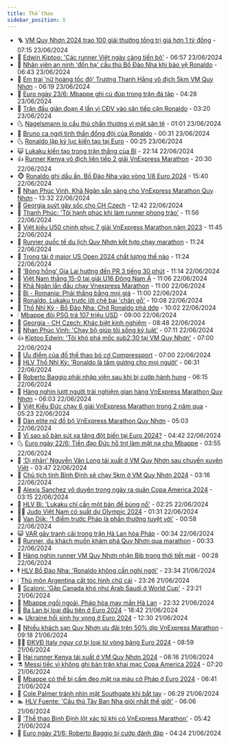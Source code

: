 ```yaml
---
title: Thể thao
sidebar_position: 5
---
```


<!-- vnexpress-the-thao:START -->
- 🪜 [VM Quy Nhơn 2024 trao 100 giải thưởng tổng trị giá hơn 1 tỷ đồng](https://vnexpress.net/vm-quy-nhon-2024-trao-100-giai-thuong-tong-tri-gia-hon-1-ty-dong-4761580.html) - 07:15 23/06/2024
- 🦩 [Edwin Kiptoo: &#39;Các runner Việt ngày càng tiến bộ&#39;](https://vnexpress.net/edwin-kiptoo-cac-runner-viet-ngay-cang-tien-bo-4761491.html) - 06:57 23/06/2024
- 🧰 [Nhân viên an ninh &#39;đốn hạ&#39; cầu thủ Bồ Đào Nha khi bảo vệ Ronaldo](https://vnexpress.net/nhan-vien-an-ninh-don-ha-cau-thu-bo-dao-nha-khi-bao-ve-ronaldo-4761609.html) - 06:43 23/06/2024
- 🤗 [Em trai &#39;nữ hoàng tốc độ&#39; Trương Thanh Hằng vô địch 5km VM Quy Nhơn](https://vnexpress.net/em-trai-nu-hoang-toc-do-truong-thanh-hang-vo-dich-5km-vm-quy-nhon-4761492.html) - 06:19 23/06/2024
- 🥳 [Euro ngày 23/6: Mbappe ghi cú đúp trong trận đá tập](https://vnexpress.net/euro-ngay-23-6-4761578.html) - 04:28 23/06/2024
- 🦣 [Trận đấu gián đoạn 4 lần vì CĐV vào sân tiếp cận Ronaldo](https://vnexpress.net/tran-dau-gian-doan-4-lan-vi-cdv-vao-san-tiep-can-ronaldo-4761564.html) - 03:20 23/06/2024
- 🌜 [Nagelsmann lo cầu thủ chấn thương vì mặt sân tệ](https://vnexpress.net/nagelsmann-lo-cau-thu-chan-thuong-vi-mat-san-te-4761515.html) - 01:01 23/06/2024
- 🫶 [Bruno ca ngợi tinh thần đồng đội của Ronaldo](https://vnexpress.net/bruno-ca-ngoi-tinh-than-dong-doi-cua-ronaldo-4761509.html) - 00:31 23/06/2024
- 🌜 [Ronaldo lập kỷ lục kiến tạo tại Euro](https://vnexpress.net/ronaldo-lap-ky-luc-kien-tao-tai-euro-4761506.html) - 00:25 23/06/2024
- 😺 [Lukaku kiến tạo trong trận thắng của Bỉ](https://vnexpress.net/lukaku-kien-tao-trong-tran-thang-cua-bi-4761489.html) - 22:14 22/06/2024
- 👍 [Runner Kenya vô địch liên tiếp 2 giải VnExpress Marathon](https://vnexpress.net/runner-kenya-vo-dich-lien-tiep-2-giai-vnexpress-marathon-4761486-tong-thuat.html) - 20:30 22/06/2024
- 🐵 [Ronaldo ghi dấu ấn, Bồ Đào Nha vào vòng 1/8 Euro 2024](https://vnexpress.net/truc-tiep-tran-tho-nhi-ky-vs-bo-dao-nha-o-euro-2024-4761472-tong-thuat.html) - 15:40 22/06/2024
- 💫 [Nhan Phúc Vinh, Khả Ngân sẵn sàng cho VnExpress Marathon Quy Nhơn](https://vnexpress.net/nhan-phuc-vinh-kha-ngan-san-sang-cho-vnexpress-marathon-quy-nhon-4761453.html) - 13:32 22/06/2024
- 🦆 [Georgia suýt gây sốc cho CH Czech](https://vnexpress.net/georgia-vs-ch-czech-4761449-tong-thuat.html) - 12:42 22/06/2024
- 🙉 [Thanh Phúc: &#39;Tôi hạnh phúc khi làm runner phong trào&#39;](https://vnexpress.net/thanh-phuc-toi-hanh-phuc-khi-lam-runner-phong-trao-4761350.html) - 11:56 22/06/2024
- 📝 [Việt kiều U50 chinh phục 7 giải VnExpress Marathon năm 2023](https://vnexpress.net/viet-kieu-u50-chinh-phuc-7-giai-vnexpress-marathon-nam-2023-4761405.html) - 11:45 22/06/2024
- 💯 [Runner quốc tế du lịch Quy Nhơn kết hợp chạy marathon](https://vnexpress.net/runner-quoc-te-du-lich-quy-nhon-ket-hop-chay-marathon-4761373.html) - 11:24 22/06/2024
- 🌈 [Trọng tài ở major US Open 2024 chất lượng thế nào](https://vnexpress.net/trong-tai-o-major-us-open-2024-chat-luong-the-nao-4761436.html) - 11:24 22/06/2024
- 🦩 [&#39;Bóng hồng&#39; Gia Lai hướng đến PR 3 tiếng 30 phút](https://vnexpress.net/bong-hong-gia-lai-huong-den-pr-3-tieng-30-phut-4761368.html) - 11:14 22/06/2024
- 🐲 [Việt Nam thắng 15-0 tại giải U16 Đông Nam Á](https://vnexpress.net/viet-nam-thang-15-0-tai-giai-u16-dong-nam-a-4761433.html) - 11:06 22/06/2024
- 🌁 [Khả Ngân lần đầu chạy Vnexpress Marathon](https://vnexpress.net/kha-ngan-lan-dau-chay-vnexpress-marathon-4761370.html) - 11:00 22/06/2024
- 💯 [Bỉ - Romania: Phải thắng bằng mọi giá](https://vnexpress.net/bi-romania-phai-thang-bang-moi-gia-4761423.html) - 11:00 22/06/2024
- 🌝 [Ronaldo, Lukaku trước lời chê bai &#39;chân gỗ&#39;](https://vnexpress.net/ronaldo-lukaku-truoc-loi-che-bai-chan-go-4761420.html) - 10:08 22/06/2024
- 🤖 [Thổ Nhĩ Kỳ - Bồ Đào Nha: Chờ Ronaldo phá dớp](https://vnexpress.net/tho-nhi-ky-bo-dao-nha-cho-ronaldo-pha-dop-4761418.html) - 10:02 22/06/2024
- 🕯 [Mbappe đòi PSG trả 107 triệu USD](https://vnexpress.net/mbappe-doi-psg-tra-107-trieu-usd-4761381.html) - 09:00 22/06/2024
- 🧰 [Georgia - CH Czech: Khác biệt kinh nghiệm](https://vnexpress.net/georgia-ch-czech-khac-biet-kinh-nghiem-4761403.html) - 08:48 22/06/2024
- 🥳 [Nhan Phúc Vinh: &#39;Chạy bộ giúp tôi sống kỷ luật&#39;](https://vnexpress.net/nhan-phuc-vinh-chay-bo-giup-toi-song-ky-luat-4761346.html) - 07:11 22/06/2024
- 👍 [Kiptoo Edwin: &#39;Tôi khó phá mốc sub2:30 tại VM Quy Nhơn&#39;](https://vnexpress.net/kiptoo-edwin-toi-kho-pha-moc-sub2-30-tai-vm-quy-nhon-4761327.html) - 07:00 22/06/2024
- 💪 [Ưu điểm của đồ thể thao bó cơ Compressport](https://vnexpress.net/uu-diem-cua-do-the-thao-bo-co-compressport-4760747.html) - 07:00 22/06/2024
- 👹 [HLV Thổ Nhĩ Kỳ: &#39;Ronaldo là tấm gương cho mọi người&#39;](https://vnexpress.net/hlv-tho-nhi-ky-ronaldo-la-tam-guong-cho-moi-nguoi-4761331.html) - 06:31 22/06/2024
- 🧰 [Roberto Baggio phải nhập viện sau khi bị cướp hành hung](https://vnexpress.net/roberto-baggio-phai-nhap-vien-sau-khi-bi-cuop-hanh-hung-4761149.html) - 06:15 22/06/2024
- 🚀 [Hàng nghìn lượt người trải nghiệm gian hàng VnExpress Marathon Quy Nhơn](https://vnexpress.net/hang-nghin-luot-nguoi-trai-nghiem-gian-hang-vnexpress-marathon-quy-nhon-4761349.html) - 06:03 22/06/2024
- 🎃 [Việt Kiều Đức chạy 6 giải VnExpress Marathon trong 2 năm qua](https://vnexpress.net/viet-kieu-duc-chay-6-giai-vnexpress-marathon-trong-2-nam-qua-4761321.html) - 05:23 22/06/2024
- 🧰 [Dàn elite nữ đổ bộ VnExpress Marathon Quy Nhơn](https://vnexpress.net/dan-elite-nu-do-bo-vnexpress-marathon-quy-nhon-4761295.html) - 05:03 22/06/2024
- 👀 [Vì sao số bàn sút xa tăng đột biến tại Euro 2024?](https://vnexpress.net/vi-sao-so-ban-sut-xa-tang-dot-bien-tai-euro-2024-4761235.html) - 04:42 22/06/2024
- 🌜 [Euro ngày 22/6: Tiền đạo Đức hỗ trợ làm mặt nạ cho Mbappe](https://vnexpress.net/euro-ngay-22-6-4761288.html) - 03:55 22/06/2024
- 🫶 [&#39;Dị nhân&#39; Nguyễn Văn Long tái xuất ở VM Quy Nhơn sau chuyến xuyên Việt](https://vnexpress.net/di-nhan-nguyen-van-long-tai-xuat-o-vm-quy-nhon-sau-chuyen-xuyen-viet-4761257.html) - 03:47 22/06/2024
- 🦄 [Chủ tịch tỉnh Bình Định sẽ chạy 5km ở VM Quy Nhơn 2024](https://vnexpress.net/chu-tich-tinh-binh-dinh-se-chay-5km-o-vm-quy-nhon-2024-4761082.html) - 03:16 22/06/2024
- 🥳 [Alexis Sanchez vô duyên trong ngày ra quân Copa America 2024](https://vnexpress.net/alexis-sanchez-vo-duyen-trong-ngay-ra-quan-copa-america-2024-4761268.html) - 03:15 22/06/2024
- 🐲 [HLV Bỉ: &#39;Lukaku chỉ cần một bàn để bùng nổ&#39;](https://vnexpress.net/hlv-bi-lukaku-chi-can-mot-ban-de-bung-no-4761256.html) - 02:25 22/06/2024
- 🧑‍🏫 [Judo Việt Nam có suất dự Olympic 2024](https://vnexpress.net/judo-viet-nam-co-suat-du-olympic-2024-4761245.html) - 01:31 22/06/2024
- 🤔 [Van Dijk: &#39;1 điểm trước Pháp là phần thưởng tuyệt vời&#39;](https://vnexpress.net/van-dijk-1-diem-truoc-phap-la-phan-thuong-tuyet-voi-4761231.html) - 00:58 22/06/2024
- 😺 [VAR gây tranh cãi trong trận Hà Lan hòa Pháp](https://vnexpress.net/var-gay-tranh-cai-trong-tran-ha-lan-hoa-phap-4761230.html) - 00:34 22/06/2024
- 💪 [Runner, du khách muốn khám phá Quy Nhơn qua marathon](https://vnexpress.net/runner-du-khach-muon-kham-pha-quy-nhon-qua-marathon-4761186.html) - 00:33 22/06/2024
- 💼 [Hàng nghìn runner VM Quy Nhơn nhận Bib trong thời tiết mát](https://vnexpress.net/hang-nghin-runner-vm-quy-nhon-nhan-bib-trong-thoi-tiet-mat-4761192.html) - 00:28 22/06/2024
- 🕴 [HLV Bồ Đào Nha: &#39;Ronaldo không cần nghỉ ngơi&#39;](https://vnexpress.net/hlv-bo-dao-nha-ronaldo-khong-can-nghi-ngoi-4761213.html) - 23:34 21/06/2024
- 🕯 [Thủ môn Argentina cắt tóc hình chữ cái](https://vnexpress.net/thu-mon-argentina-cat-toc-hinh-chu-cai-4761179.html) - 23:26 21/06/2024
- 📝 [Scaloni: &#39;Gặp Canada khó như Arab Saudi ở World Cup&#39;](https://vnexpress.net/scaloni-gap-canada-kho-nhu-arab-saudi-o-world-cup-4761038.html) - 23:21 21/06/2024
- 🧐 [Mbappe ngồi ngoài, Pháp hòa may mắn Hà Lan](https://vnexpress.net/mbappe-ngoi-ngoai-phap-hoa-may-man-ha-lan-4761202.html) - 22:32 21/06/2024
- 🙉 [Ba Lan bị loại đầu tiên ở Euro 2024](https://vnexpress.net/ba-lan-bi-loai-dau-tien-o-euro-2024-4761198.html) - 18:42 21/06/2024
- 🏊 [Ukraine hồi sinh hy vọng ở Euro 2024](https://vnexpress.net/slovakia-vs-ukraine-4761171-tong-thuat.html) - 12:30 21/06/2024
- 🌊 [Nhiều khách sạn Quy Nhơn ưu đãi trên 50% dịp VnExpress Marathon](https://vnexpress.net/nhieu-khach-san-quy-nhon-uu-dai-tren-50-dip-vnexpress-marathon-4761106.html) - 09:18 21/06/2024
- 👨‍🏫 [ĐKVĐ Italy nguy cơ bị loại từ vòng bảng Euro 2024](https://vnexpress.net/dkvd-italy-nguy-co-bi-loai-tu-vong-bang-euro-2024-4761102.html) - 08:59 21/06/2024
- 🥷 [Hai runner Kenya tái xuất ở VM Quy Nhơn 2024](https://vnexpress.net/hai-runner-kenya-tai-xuat-o-vm-quy-nhon-2024-4761042.html) - 08:16 21/06/2024
- ⚗️ [Messi tiếc vì không ghi bàn trận khai mạc Copa America 2024](https://vnexpress.net/messi-tiec-vi-khong-ghi-ban-tran-khai-mac-copa-america-2024-4761040.html) - 07:20 21/06/2024
- 🌮 [Mbappe có thể bị cấm đeo mặt nạ màu cờ Pháp ở Euro 2024](https://vnexpress.net/mbappe-co-the-bi-cam-deo-mat-na-mau-co-phap-o-euro-2024-4761025.html) - 06:41 21/06/2024
- 🤩 [Cole Palmer tránh nhìn mặt Southgate khi bắt tay](https://vnexpress.net/cole-palmer-tranh-nhin-mat-southgate-khi-bat-tay-4761024.html) - 06:29 21/06/2024
- 🏊 [HLV Fuente: &#39;Cầu thủ Tây Ban Nha giỏi nhất thế giới&#39;](https://vnexpress.net/hlv-fuente-cau-thu-tay-ban-nha-gioi-nhat-the-gioi-4761013.html) - 06:06 21/06/2024
- 🐎 [&#39;Thể thao Bình Định lột xác từ khi có VnExpress Marathon&#39;](https://vnexpress.net/the-thao-binh-dinh-lot-xac-tu-khi-co-vnexpress-marathon-4760751.html) - 05:42 21/06/2024
- 💫 [Euro ngày 21/6: Roberto Baggio bị cướp đánh đập](https://vnexpress.net/euro-ngay-21-6-4760966.html) - 04:24 21/06/2024<!-- vnexpress-the-thao:END -->
